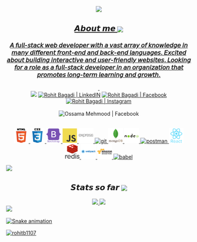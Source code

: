 <!-- Name section -->
<p align="left">
  <img alt="" style="{max-height: 0px}" src="https://i.ibb.co/WVW5z9h/Blue-Minimalist-Nightmare-Ninja-Gaming-Linkedin-Banner.jpg">
</p>
<!-- <h1 align="center">𝙃𝙞 𝙩𝙝𝙚𝙧𝙚 <img src="https://raw.githubusercontent.com/MartinHeinz/MartinHeinz/master/wave.gif" width="30px">, 𝙄'𝙢 𝙍𝙤𝙝𝙞𝙩 𝘽𝙖𝙜𝙖𝙙𝙞</h1> -->



<!-- Moving title section -->
<p align="center">
<a align="center" href="https://github.com/DenverCoder1/readme-typing-svg"><img src="https://readme-typing-svg.herokuapp.com?&font=IBM+Plex+Sans&color=ff54b2&size=25&lines=𝙒𝙚𝙡𝙘𝙤𝙢𝙚+𝙩𝙤+𝙢𝙮+𝙂𝙞𝙩𝙃𝙪𝙗+𝙥𝙧𝙤𝙛𝙞𝙡𝙚!;𝙄'𝙢+𝙖+𝙁𝙪𝙡𝙡-𝙨𝙩𝙖𝙘𝙠+𝙬𝙚𝙗+𝙙𝙚𝙫𝙚𝙡𝙤𝙥𝙚𝙧.;𝙄+𝙡𝙤𝙫𝙚+𝙘𝙤𝙙𝙞𝙣𝙜+𝙖𝙣𝙙+𝙩𝙚𝙘𝙝𝙣𝙤𝙡𝙤𝙜𝙮." /></𝘢>
</p>



<!-- About section -->
<h2 align="center">𝘼𝙗𝙤𝙪𝙩 𝙢𝙚 <img align ='center' src='https://media2.giphy.com/media/UQDSBzfyiBKvgFcSTw/giphy.gif?cid=ecf05e47p3cd513axbek3f56ti3jzizq8hincw20jauyyfyw&rid=giphy.gif' width = '32px'></h2>
<h3 align="center">𝘈 𝘧𝘶𝘭𝘭-𝘴𝘵𝘢𝘤𝘬 𝘸𝘦𝘣 𝘥𝘦𝘷𝘦𝘭𝘰𝘱𝘦𝘳 𝘸𝘪𝘵𝘩 𝘢 𝘷𝘢𝘴𝘵 𝘢𝘳𝘳𝘢𝘺 𝘰𝘧 𝘬𝘯𝘰𝘸𝘭𝘦𝘥𝘨𝘦 𝘪𝘯 𝘮𝘢𝘯𝘺 𝘥𝘪𝘧𝘧𝘦𝘳𝘦𝘯𝘵 𝘧𝘳𝘰𝘯𝘵-𝘦𝘯𝘥 𝘢𝘯𝘥 𝘣𝘢𝘤𝘬-𝘦𝘯𝘥 𝘭𝘢𝘯𝘨𝘶𝘢𝘨𝘦𝘴. 𝘌𝘹𝘤𝘪𝘵𝘦𝘥 𝘢𝘣𝘰𝘶𝘵 𝘣𝘶𝘪𝘭𝘥𝘪𝘯𝘨 𝘪𝘯𝘵𝘦𝘳𝘢𝘤𝘵𝘪𝘷𝘦 𝘢𝘯𝘥 𝘶𝘴𝘦𝘳-𝘧𝘳𝘪𝘦𝘯𝘥𝘭𝘺 𝘸𝘦𝘣𝘴𝘪𝘵𝘦𝘴. 𝘓𝘰𝘰𝘬𝘪𝘯𝘨 𝘧𝘰𝘳 𝘢 𝘳𝘰𝘭𝘦 𝘢𝘴 𝘢 𝘧𝘶𝘭𝘭-𝘴𝘵𝘢𝘤𝘬 𝘥𝘦𝘷𝘦𝘭𝘰𝘱𝘦𝘳 𝘪𝘯 𝘢𝘯 𝘰𝘳𝘨𝘢𝘯𝘪𝘻𝘢𝘵𝘪𝘰𝘯 𝘵𝘩𝘢𝘵 𝘱𝘳𝘰𝘮𝘰𝘵𝘦𝘴 𝘭𝘰𝘯𝘨-𝘵𝘦𝘳𝘮 𝘭𝘦𝘢𝘳𝘯𝘪𝘯𝘨 𝘢𝘯𝘥 𝘨𝘳𝘰𝘸𝘵𝘩.</h3>



<!-- Social media icons sections -->
<div>&nbsp;</div>
<div align="center">
<a href="https://twitter.com/rohitb1107" target="_blank"><img height="55" src="https://user-images.githubusercontent.com/60597290/152035696-80cad2ec-b4dd-4552-88e6-b6b466124f5b.png" /></a>
<a href="https://linkedin.com/in/rohit-bagadi-11072003" target="_blank"><img height="55" alt="Rohit Bagadi | LinkedIN"  src="https://user-images.githubusercontent.com/60597290/152035581-a7c6c0c3-65c3-4160-89c0-e90ddc1e8d4e.png"/></a> 
<a href="https://www.facebook.com/rohitbagadi11" target="_blank"><img height="55" alt="Rohit Bagadi | Facebook" src="https://user-images.githubusercontent.com/60597290/152035015-605f666e-bfe9-4723-a900-0b1e2790b8f1.png" /></a>
<a href="https://www.instagram.com/the_rohitb_11" target="_blank"><img height="55" alt="Rohit Bagadi | Instagram"  src="https://user-images.githubusercontent.com/60597290/152036063-21242e52-af65-4a33-af5d-790466244407.png" /></a>
</div>



<!-- Languages and Tools section -->
<div>&nbsp;</div>
<div align="center">
<img height="65" alt="Ossama Mehmood | Facebook" src="https://user-images.githubusercontent.com/60597290/152353234-0715ffd6-7680-4536-9fdc-ef1abc74c469.svg" />
<div>&nbsp;</div>
<p align="center"> <a href="https://www.w3.org/html/" target="_blank" rel="noreferrer"> <img src="https://raw.githubusercontent.com/devicons/devicon/master/icons/html5/html5-original-wordmark.svg" alt="html5" width="40" height="40"/> </a> <a href="https://www.w3schools.com/css/" target="_blank" rel="noreferrer"> <img src="https://raw.githubusercontent.com/devicons/devicon/master/icons/css3/css3-original-wordmark.svg" alt="css3" width="40" height="40"/> </a> <a href="https://getbootstrap.com" target="_blank" rel="noreferrer"> <img src="https://raw.githubusercontent.com/devicons/devicon/master/icons/bootstrap/bootstrap-plain-wordmark.svg" alt="bootstrap" width="40" height="40"/> </a> <a href="https://developer.mozilla.org/en-US/docs/Web/JavaScript" target="_blank" rel="noreferrer"> <img src="https://raw.githubusercontent.com/devicons/devicon/master/icons/javascript/javascript-original.svg" alt="javascript" width="40" height="40"/> </a> <a href="https://expressjs.com" target="_blank" rel="noreferrer"> <img src="https://raw.githubusercontent.com/devicons/devicon/master/icons/express/express-original-wordmark.svg" alt="express" width="40" height="40"/> </a> <a href="https://git-scm.com/" target="_blank" rel="noreferrer"> <img src="https://www.vectorlogo.zone/logos/git-scm/git-scm-icon.svg" alt="git" width="40" height="40"/> </a>  <a href="https://www.mongodb.com/" target="_blank" rel="noreferrer"> <img src="https://raw.githubusercontent.com/devicons/devicon/master/icons/mongodb/mongodb-original-wordmark.svg" alt="mongodb" width="40" height="40"/> </a> <a href="https://nodejs.org" target="_blank" rel="noreferrer"> <img src="https://raw.githubusercontent.com/devicons/devicon/master/icons/nodejs/nodejs-original-wordmark.svg" alt="nodejs" width="40" height="40"/> </a> <a href="https://postman.com" target="_blank" rel="noreferrer"> <img src="https://www.vectorlogo.zone/logos/getpostman/getpostman-icon.svg" alt="postman" width="40" height="40"/> </a> <a href="https://reactjs.org/" target="_blank" rel="noreferrer"> <img src="https://raw.githubusercontent.com/devicons/devicon/master/icons/react/react-original-wordmark.svg" alt="react" width="40" height="40"/> </a> <a href="https://redis.io" target="_blank" rel="noreferrer"> <img src="https://raw.githubusercontent.com/devicons/devicon/master/icons/redis/redis-original-wordmark.svg" alt="redis" width="40" height="40"/> </a> <a href="https://webpack.js.org" target="_blank" rel="noreferrer"> <img src="https://raw.githubusercontent.com/devicons/devicon/d00d0969292a6569d45b06d3f350f463a0107b0d/icons/webpack/webpack-original-wordmark.svg" alt="webpack" width="40" height="40"/> </a> <a href="https://aws.amazon.com" target="_blank" rel="noreferrer"> <img src="https://raw.githubusercontent.com/devicons/devicon/master/icons/amazonwebservices/amazonwebservices-original-wordmark.svg" alt="aws" width="40" height="40"/> </a> <a href="https://babeljs.io/" target="_blank" rel="noreferrer"> <img src="https://www.vectorlogo.zone/logos/babeljs/babeljs-icon.svg" alt="babel" width="40" height="40"/> </a> </p>
 </div>
<img src="https://user-images.githubusercontent.com/73097560/115834477-dbab4500-a447-11eb-908a-139a6edaec5c.gif">



<!-- Stats section -->
<h2 align="center">𝙎𝙩𝙖𝙩𝙨 𝙨𝙤 𝙛𝙖𝙧 <img align ='center' src='https://lukonet.com/app/uploads/2014/09/statistic-loop.gif' width = '32px'></h2>
<div align="center">
  <a href="https://github.com/rohitb1107">
    <img height="150em" src="https://github-readme-stats.vercel.app/api/top-langs/?username=rohitb1107&hide_border=true&layout=compact&langs_count=6&text_color=000&icon_color=fff&bg_color=0,52fa5a,4dfcff,c64dff&theme=graywhite" />
  <img height="150em" src="https://github-readme-stats.vercel.app/api?username=rohitb1107&show_icons=true&hide_border=true&layout=compact&langs_count=6&text_color=000&icon_color=fff&bg_color=0,52fa5a,4dfcff,c64dff&theme=graywhite"/>
<!--   <img height="150em" src="https://github-readme-stats.vercel.app/api/top-langs/?username=rohitb1107&layout=compact&langs_count=7&theme=aura_dark"/> -->
  </div>
<img src="https://user-images.githubusercontent.com/73097560/115834477-dbab4500-a447-11eb-908a-139a6edaec5c.gif">
 
  
  
<!-- Snake grid section -->
![Snake animation](https://github.com/Rohitb1107/Rohitb1107/blob/output/github-contribution-grid-snake.svg)

  
  
<!-- Last banner -->
<p><img align="center" src="https://raw.githubusercontent.com/Trilokia/Trilokia/379277808c61ef204768a61bbc5d25bc7798ccf1/bottom_header.svg" alt="rohitb1107" /></p>
